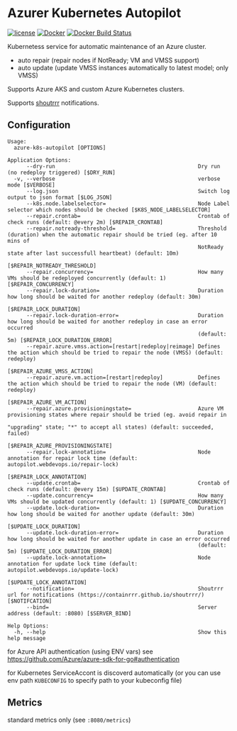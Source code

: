 Azurer Kubernetes Autopilot
============================

[![license](https://img.shields.io/github/license/webdevops/azure-k8s-autopilot.svg)](https://github.com/webdevops/azure-k8s-autopilot/blob/master/LICENSE)
[![Docker](https://img.shields.io/badge/docker-webdevops%2Fazure--k8s--autopilot-blue.svg?longCache=true&style=flat&logo=docker)](https://hub.docker.com/r/webdevops/azure-k8s-autopilot/)
[![Docker Build Status](https://img.shields.io/docker/cloud/build/webdevops/azure-k8s-autopilot)](https://hub.docker.com/r/webdevops/azure-k8s-autopilot/)

Kubernetess service for automatic maintenance of an Azure cluster.

- auto repair (repair nodes if NotReady; VM and VMSS support)
- auto update (update VMSS instances automatically to latest model; only VMSS)

Supports Azure AKS and custom Azure Kubernetes clusters.

Supports [shoutrrr](https://containrrr.github.io/shoutrrr/) notifications.

Configuration
-------------

```
Usage:
  azure-k8s-autopilot [OPTIONS]

Application Options:
      --dry-run                                             Dry run (no redeploy triggered) [$DRY_RUN]
  -v, --verbose                                             verbose mode [$VERBOSE]
      --log.json                                            Switch log output to json format [$LOG_JSON]
      --k8s.node.labelselector=                             Node Label selector which nodes should be checked [$K8S_NODE_LABELSELECTOR]
      --repair.crontab=                                     Crontab of check runs (default: @every 2m) [$REPAIR_CRONTAB]
      --repair.notready-threshold=                          Threshold (duration) when the automatic repair should be tried (eg. after 10 mins of
                                                            NotReady state after last successfull heartbeat) (default: 10m)
                                                            [$REPAIR_NOTREADY_THRESHOLD]
      --repair.concurrency=                                 How many VMs should be redeployed concurrently (default: 1) [$REPAIR_CONCURRENCY]
      --repair.lock-duration=                               Duration how long should be waited for another redeploy (default: 30m)
                                                            [$REPAIR_LOCK_DURATION]
      --repair.lock-duration-error=                         Duration how long should be waited for another redeploy in case an error occurred
                                                            (default: 5m) [$REPAIR_LOCK_DURATION_ERROR]
      --repair.azure.vmss.action=[restart|redeploy|reimage] Defines the action which should be tried to repair the node (VMSS) (default: redeploy)
                                                            [$REPAIR_AZURE_VMSS_ACTION]
      --repair.azure.vm.action=[restart|redeploy]           Defines the action which should be tried to repair the node (VM) (default: redeploy)
                                                            [$REPAIR_AZURE_VM_ACTION]
      --repair.azure.provisioningstate=                     Azure VM provisioning states where repair should be tried (eg. avoid repair in
                                                            "upgrading" state; "*" to accept all states) (default: succeeded, failed)
                                                            [$REPAIR_AZURE_PROVISIONINGSTATE]
      --repair.lock-annotation=                             Node annotation for repair lock time (default: autopilot.webdevops.io/repair-lock)
                                                            [$REPAIR_LOCK_ANNOTATION]
      --update.crontab=                                     Crontab of check runs (default: @every 15m) [$UPDATE_CRONTAB]
      --update.concurrency=                                 How many VMs should be updated concurrently (default: 1) [$UPDATE_CONCURRENCY]
      --update.lock-duration=                               Duration how long should be waited for another update (default: 30m)
                                                            [$UPDATE_LOCK_DURATION]
      --update.lock-duration-error=                         Duration how long should be waited for another update in case an error occurred
                                                            (default: 5m) [$UPDATE_LOCK_DURATION_ERROR]
      --update.lock-annotation=                             Node annotation for update lock time (default: autopilot.webdevops.io/update-lock)
                                                            [$UPDATE_LOCK_ANNOTATION]
      --notification=                                       Shoutrrr url for notifications (https://containrrr.github.io/shoutrrr/) [$NOTIFCATION]
      --bind=                                               Server address (default: :8080) [$SERVER_BIND]

Help Options:
  -h, --help                                                Show this help message
```

for Azure API authentication (using ENV vars) see https://github.com/Azure/azure-sdk-for-go#authentication

for Kubernetes ServiceAccont is discoverd automatically (or you can use env path `KUBECONFIG` to specify path to your kubeconfig file)

Metrics
-------

standard metrics only (see `:8080/metrics`)

